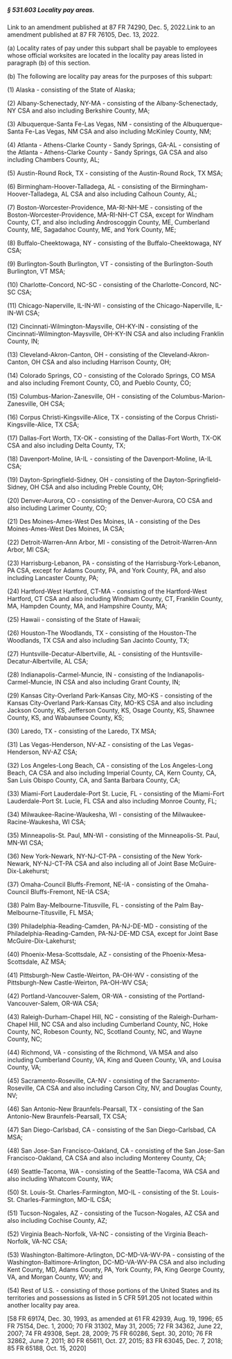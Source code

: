 ##### § 531.603 Locality pay areas. #####

Link to an amendment published at 87 FR 74290, Dec. 5, 2022.Link to an amendment published at 87 FR 76105, Dec. 13, 2022.

(a) Locality rates of pay under this subpart shall be payable to employees whose official worksites are located in the locality pay areas listed in paragraph (b) of this section.

(b) The following are locality pay areas for the purposes of this subpart:

(1) Alaska - consisting of the State of Alaska;

(2) Albany-Schenectady, NY-MA - consisting of the Albany-Schenectady, NY CSA and also including Berkshire County, MA;

(3) Albuquerque-Santa Fe-Las Vegas, NM - consisting of the Albuquerque-Santa Fe-Las Vegas, NM CSA and also including McKinley County, NM;

(4) Atlanta - Athens-Clarke County - Sandy Springs, GA-AL - consisting of the Atlanta - Athens-Clarke County - Sandy Springs, GA CSA and also including Chambers County, AL;

(5) Austin-Round Rock, TX - consisting of the Austin-Round Rock, TX MSA;

(6) Birmingham-Hoover-Talladega, AL - consisting of the Birmingham-Hoover-Talladega, AL CSA and also including Calhoun County, AL;

(7) Boston-Worcester-Providence, MA-RI-NH-ME - consisting of the Boston-Worcester-Providence, MA-RI-NH-CT CSA, except for Windham County, CT, and also including Androscoggin County, ME, Cumberland County, ME, Sagadahoc County, ME, and York County, ME;

(8) Buffalo-Cheektowaga, NY - consisting of the Buffalo-Cheektowaga, NY CSA;

(9) Burlington-South Burlington, VT - consisting of the Burlington-South Burlington, VT MSA;

(10) Charlotte-Concord, NC-SC - consisting of the Charlotte-Concord, NC-SC CSA;

(11) Chicago-Naperville, IL-IN-WI - consisting of the Chicago-Naperville, IL-IN-WI CSA;

(12) Cincinnati-Wilmington-Maysville, OH-KY-IN - consisting of the Cincinnati-Wilmington-Maysville, OH-KY-IN CSA and also including Franklin County, IN;

(13) Cleveland-Akron-Canton, OH - consisting of the Cleveland-Akron-Canton, OH CSA and also including Harrison County, OH;

(14) Colorado Springs, CO - consisting of the Colorado Springs, CO MSA and also including Fremont County, CO, and Pueblo County, CO;

(15) Columbus-Marion-Zanesville, OH - consisting of the Columbus-Marion-Zanesville, OH CSA;

(16) Corpus Christi-Kingsville-Alice, TX - consisting of the Corpus Christi-Kingsville-Alice, TX CSA;

(17) Dallas-Fort Worth, TX-OK - consisting of the Dallas-Fort Worth, TX-OK CSA and also including Delta County, TX;

(18) Davenport-Moline, IA-IL - consisting of the Davenport-Moline, IA-IL CSA;

(19) Dayton-Springfield-Sidney, OH - consisting of the Dayton-Springfield-Sidney, OH CSA and also including Preble County, OH;

(20) Denver-Aurora, CO - consisting of the Denver-Aurora, CO CSA and also including Larimer County, CO;

(21) Des Moines-Ames-West Des Moines, IA - consisting of the Des Moines-Ames-West Des Moines, IA CSA;

(22) Detroit-Warren-Ann Arbor, MI - consisting of the Detroit-Warren-Ann Arbor, MI CSA;

(23) Harrisburg-Lebanon, PA - consisting of the Harrisburg-York-Lebanon, PA CSA, except for Adams County, PA, and York County, PA, and also including Lancaster County, PA;

(24) Hartford-West Hartford, CT-MA - consisting of the Hartford-West Hartford, CT CSA and also including Windham County, CT, Franklin County, MA, Hampden County, MA, and Hampshire County, MA;

(25) Hawaii - consisting of the State of Hawaii;

(26) Houston-The Woodlands, TX - consisting of the Houston-The Woodlands, TX CSA and also including San Jacinto County, TX;

(27) Huntsville-Decatur-Albertville, AL - consisting of the Huntsville-Decatur-Albertville, AL CSA;

(28) Indianapolis-Carmel-Muncie, IN - consisting of the Indianapolis-Carmel-Muncie, IN CSA and also including Grant County, IN;

(29) Kansas City-Overland Park-Kansas City, MO-KS - consisting of the Kansas City-Overland Park-Kansas City, MO-KS CSA and also including Jackson County, KS, Jefferson County, KS, Osage County, KS, Shawnee County, KS, and Wabaunsee County, KS;

(30) Laredo, TX - consisting of the Laredo, TX MSA;

(31) Las Vegas-Henderson, NV-AZ - consisting of the Las Vegas-Henderson, NV-AZ CSA;

(32) Los Angeles-Long Beach, CA - consisting of the Los Angeles-Long Beach, CA CSA and also including Imperial County, CA, Kern County, CA, San Luis Obispo County, CA, and Santa Barbara County, CA;

(33) Miami-Fort Lauderdale-Port St. Lucie, FL - consisting of the Miami-Fort Lauderdale-Port St. Lucie, FL CSA and also including Monroe County, FL;

(34) Milwaukee-Racine-Waukesha, WI - consisting of the Milwaukee-Racine-Waukesha, WI CSA;

(35) Minneapolis-St. Paul, MN-WI - consisting of the Minneapolis-St. Paul, MN-WI CSA;

(36) New York-Newark, NY-NJ-CT-PA - consisting of the New York-Newark, NY-NJ-CT-PA CSA and also including all of Joint Base McGuire-Dix-Lakehurst;

(37) Omaha-Council Bluffs-Fremont, NE-IA - consisting of the Omaha-Council Bluffs-Fremont, NE-IA CSA;

(38) Palm Bay-Melbourne-Titusville, FL - consisting of the Palm Bay-Melbourne-Titusville, FL MSA;

(39) Philadelphia-Reading-Camden, PA-NJ-DE-MD - consisting of the Philadelphia-Reading-Camden, PA-NJ-DE-MD CSA, except for Joint Base McGuire-Dix-Lakehurst;

(40) Phoenix-Mesa-Scottsdale, AZ - consisting of the Phoenix-Mesa-Scottsdale, AZ MSA;

(41) Pittsburgh-New Castle-Weirton, PA-OH-WV - consisting of the Pittsburgh-New Castle-Weirton, PA-OH-WV CSA;

(42) Portland-Vancouver-Salem, OR-WA - consisting of the Portland-Vancouver-Salem, OR-WA CSA;

(43) Raleigh-Durham-Chapel Hill, NC - consisting of the Raleigh-Durham-Chapel Hill, NC CSA and also including Cumberland County, NC, Hoke County, NC, Robeson County, NC, Scotland County, NC, and Wayne County, NC;

(44) Richmond, VA - consisting of the Richmond, VA MSA and also including Cumberland County, VA, King and Queen County, VA, and Louisa County, VA;

(45) Sacramento-Roseville, CA-NV - consisting of the Sacramento-Roseville, CA CSA and also including Carson City, NV, and Douglas County, NV;

(46) San Antonio-New Braunfels-Pearsall, TX - consisting of the San Antonio-New Braunfels-Pearsall, TX CSA;

(47) San Diego-Carlsbad, CA - consisting of the San Diego-Carlsbad, CA MSA;

(48) San Jose-San Francisco-Oakland, CA - consisting of the San Jose-San Francisco-Oakland, CA CSA and also including Monterey County, CA;

(49) Seattle-Tacoma, WA - consisting of the Seattle-Tacoma, WA CSA and also including Whatcom County, WA;

(50) St. Louis-St. Charles-Farmington, MO-IL - consisting of the St. Louis-St. Charles-Farmington, MO-IL CSA;

(51) Tucson-Nogales, AZ - consisting of the Tucson-Nogales, AZ CSA and also including Cochise County, AZ;

(52) Virginia Beach-Norfolk, VA-NC - consisting of the Virginia Beach-Norfolk, VA-NC CSA;

(53) Washington-Baltimore-Arlington, DC-MD-VA-WV-PA - consisting of the Washington-Baltimore-Arlington, DC-MD-VA-WV-PA CSA and also including Kent County, MD, Adams County, PA, York County, PA, King George County, VA, and Morgan County, WV; and

(54) Rest of U.S. - consisting of those portions of the United States and its territories and possessions as listed in 5 CFR 591.205 not located within another locality pay area.

[58 FR 69174, Dec. 30, 1993, as amended at 61 FR 42939, Aug. 19, 1996; 65 FR 75154, Dec. 1, 2000; 70 FR 31302, May 31, 2005; 72 FR 34362, June 22, 2007; 74 FR 49308, Sept. 28, 2009; 75 FR 60286, Sept. 30, 2010; 76 FR 32862, June 7, 2011; 80 FR 65611, Oct. 27, 2015; 83 FR 63045, Dec. 7, 2018; 85 FR 65188, Oct. 15, 2020]